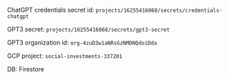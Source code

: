 ChatGPT credentials secret id: ```projects/16255416068/secrets/credentials-chatgpt```

GPT3 secret: ```projects/16255416068/secrets/gpt3-secret```

GPT3 organization id: ```org-4zuD3w1aNRsGzNMDNQdoiDda```

GCP project: ```social-investments-337201```

DB: Firestore
